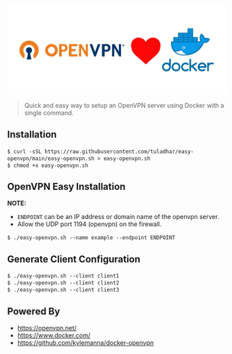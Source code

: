 ![](easy-openvpn.png)

> Quick and easy way to setup an OpenVPN server using Docker with a single command.

## Installation
```
$ curl -sSL https://raw.githubusercontent.com/tuladhar/easy-openvpn/main/easy-openvpn.sh > easy-openvpn.sh
$ chmod +x easy-openvpn.sh
```

## OpenVPN Easy Installation

**NOTE:**
* `ENDPOINT` can be an IP address or domain name of the openvpn server.
* Allow the UDP port 1194 (openvpn) on the firewall.

```
$ ./easy-openvpn.sh --name example --endpoint ENDPOINT
```

## Generate Client Configuration

```
$ ./easy-openvpn.sh --client client1
$ ./easy-openvpn.sh --client client2
$ ./easy-openvpn.sh --client client3
```

## Powered By
* https://openvpn.net/
* https://www.docker.com/
* https://github.com/kylemanna/docker-openvpn
